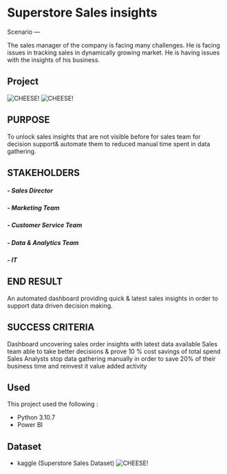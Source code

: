 
# Superstore Sales insights

Scenario —

The sales manager of the company is facing many challenges. He is facing issues in tracking sales in dynamically growing market. He is having issues with the insights of his business.


## Project

![CHEESE!](https://media3.giphy.com/media/cc4zRJaz2mQl7utEso/giphy.gif?cid=790b76116eb6a04b8c76075a0f0a9023bd2f94c479d3d628&rid=giphy.gif&ct=g)
![CHEESE!](https://scontent.fccu2-2.fna.fbcdn.net/v/t39.30808-6/309672503_122419990606925_1129300012922237201_n.jpg?_nc_cat=106&ccb=1-7&_nc_sid=730e14&_nc_ohc=4ylUyjyUZCYAX9jALqk&tn=CghtMDl0imR0Xvr3&_nc_ht=scontent.fccu2-2.fna&oh=00_AT9kLRYWd79Vf4wOkWX202GF_mmIX7BSQMPJDaZYgNqv1w&oe=634BE5E7)
## PURPOSE
To unlock sales insights that are not visible
before for sales team for decision support&
automate them to reduced manual time spent in
data gathering.
## STAKEHOLDERS
##### - Sales Director
##### - Marketing Team
##### - Customer Service Team
##### - Data & Analytics Team
##### - IT
## END RESULT
An automated dashboard providing quick &
latest sales insights in order to support data
driven decision making.
## SUCCESS CRITERIA
Dashboard uncovering sales order insights
with latest data available
Sales team able to take better decisions &
prove 10 % cost savings of total spend
Sales Analysts stop data gathering manually in
order to save 20% of their business time and
reinvest it value added activity
## Used 

This project used the following :

- Python 3.10.7
- Power BI 






## Dataset

- kaggle (Superstore Sales Dataset)
![CHEESE!](https://scontent.fccu2-1.fna.fbcdn.net/v/t39.30808-6/310548508_122424287273162_5949905859907470327_n.jpg?_nc_cat=109&ccb=1-7&_nc_sid=730e14&_nc_ohc=8w7FkD1OYkIAX_paYFL&tn=CghtMDl0imR0Xvr3&_nc_ht=scontent.fccu2-1.fna&oh=00_AT_LMMyjw8hljs3X2Rro1tpWAkDTvhBcMWuRc14wCXjjrQ&oe=634D66F1)
